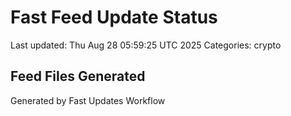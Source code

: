 # Fast Feed Update Status
Last updated: Thu Aug 28 05:59:25 UTC 2025
Categories: crypto

## Feed Files Generated

Generated by Fast Updates Workflow
